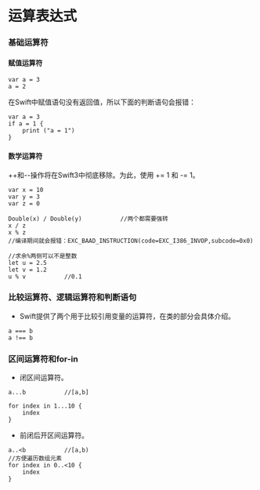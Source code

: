 # 运算表达式



### 基础运算符

#### 赋值运算符

```
var a = 3
a = 2
```

在Swift中赋值语句没有返回值，所以下面的判断语句会报错：

```
var a = 3
if a = 1 {
    print ("a = 1")
}
```

#### 数学运算符

++和--操作将在Swift3中彻底移除。为此，使用 += 1 和 -= 1。

```
var x = 10
var y = 3
var z = 0

Double(x) / Double(y)           //两个都需要强转
x / z
x % z
//编译期间就会报错：EXC_BAAD_INSTRUCTION(code=EXC_I386_INVOP,subcode=0x0)

//求余%两侧可以不是整数
let u = 2.5
let v = 1.2
u % v           //0.1
```

### 比较运算符、逻辑运算符和判断语句

* Swift提供了两个用于比较引用变量的运算符，在类的部分会具体介绍。

```
a === b
a !== b
```

### 区间运算符和for-in

* 闭区间运算符。

```
a...b           //[a,b]

for index in 1...10 {
    index
}
```

* 前闭后开区间运算符。

```
a..<b           //[a,b)
//方便遍历数组元素
for index in 0..<10 {
    index
}
```

